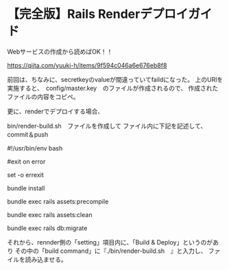 # 【完全版】Rails Renderデプロイガイド
Webサービスの作成から読めばOK！！

https://qiita.com/yuuki-h/items/9f594c046a6e676eb8f8

前回は、ちなみに、secretkeyのvalueが間違っていてfaildになった。
上のURlを実施すると、　config/master.key　のファイルが作成されるので、
作成されたファイルの内容をコピペ。

更に、renderでデプロイする場合、

bin/render-build.sh　ファイルを作成して
ファイル内に下記を記述して、commit＆push

#!/usr/bin/env bash

#exit on error

set -o errexit

bundle install

bundle exec rails assets:precompile

bundle exec rails assets:clean

bundle exec rails db:migrate


それから、rennder側の「setting」項目内に、「Build & Deploy」というのがあり
その中の「build command」に『./bin/render-build.sh　』と入力し、
ファイルを読み込ませる。

